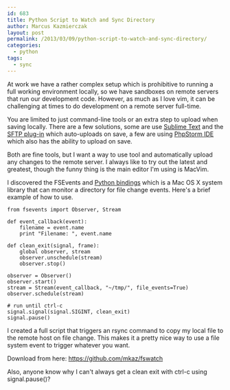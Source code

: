 ```yaml
---
id: 683
title: Python Script to Watch and Sync Directory
author: Marcus Kazmierczak
layout: post
permalink: /2013/03/09/python-script-to-watch-and-sync-directory/
categories:
  - python
tags:
  - sync
---
```

At work we have a rather complex setup which is prohibitive to running a full working environment locally, so we have sandboxes on remote servers that run our development code. However, as much as I love vim, it can be challenging at times to do development on a remote server full-time.

You are limited to just command-line tools or an extra step to upload when saving locally. There are a few solutions, some are use [Sublime Text][1] and the [SFTP plug-in][2] which auto-uploads on save, a few are using [PhpStorm IDE][3] which also has the ability to upload on save.

Both are fine tools, but I want a way to use tool and automatically upload any changes to the remote server. I always like to try out the latest and greatest, though the funny thing is the main editor I'm using is MacVim.

I discovered the FSEvents and [Python bindings][4] which is a Mac OS X system library that can monitor a directory for file change events. Here's a brief example of how to use.

```
from fsevents import Observer, Stream

def event_callback(event):
    filename = event.name
    print "Filename: ", event.name

def clean_exit(signal, frame):
    global observer, stream
    observer.unschedule(stream)
    observer.stop()

observer = Observer()
observer.start()
stream = Stream(event_callback, "~/tmp/", file_events=True)
observer.schedule(stream)

# run until ctrl-c
signal.signal(signal.SIGINT, clean_exit)
signal.pause()
```

I created a full script that triggers an rsync command to copy my local file to the remote host on file change. This makes it a pretty nice way to use a file system event to trigger whatever you want.

Download from here: <https://github.com/mkaz/fswatch>

Also, anyone know why I can't always get a clean exit with ctrl-c using signal.pause()?

 [1]: http://www.sublimetext.com/
 [2]: http://wbond.net/sublime_packages/sftp
 [3]: http://www.jetbrains.com/phpstorm/
 [4]: https://pypi.python.org/pypi/MacFSEvents
